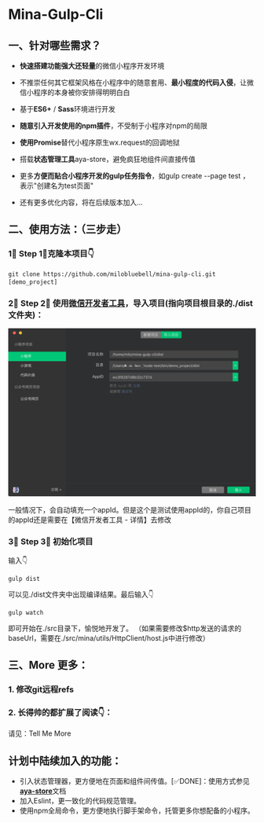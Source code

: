# Mina-Gulp-Cli



## 一、针对哪些需求？

* **快速搭建功能强大还轻量**的微信小程序开发环境
  
* 不推崇任何其它框架风格在小程序中的随意套用、**最小程度的代码入侵**，让微信小程序的本身被你安排得明明白白
  
* 基于**ES6+** / **Sass**环境进行开发
  
* **随意引入开发使用的npm插件**，不受制于小程序对npm的局限
  
* **使用Promise**替代小程序原生wx.request的回调地狱

* 搭载**状态管理工具**aya-store，避免疯狂地组件间直接传值
  
* 更多**方便而贴合小程序开发的gulp任务指令**，如gulp create --page test ，表示"创建名为test页面"
  
* 还有更多优化内容，将在后续版本加入...



## 二、使用方法：（三步走）

### 1⃣️ Step 1：克隆本项目👇
```
git clone https://github.com/milobluebell/mina-gulp-cli.git [demo_project]
```

### 2⃣️ Step 2： 使用[微信开发者工具](https://developers.weixin.qq.com/miniprogram/dev/devtools/download.html)，导入项目(指向项目根目录的./dist文件夹)： 
![Image text](https://raw.githubusercontent.com/milobluebell/imgs-repo/master/img/intro-pic.png)

一般情况下，会自动填充一个appId。但是这个是测试使用appId的，你自己项目的appId还是需要在【微信开发者工具 - 详情】去修改

### 3⃣️ Step 3： 初始化项目
输入👇
```
gulp dist
```
可以见./dist文件夹中出现编译结果。最后输入👇
```
gulp watch
```
即可开始在./src目录下，愉悦地开发了。
（如果需要修改$http发送的请求的baseUrl，需要在./src/mina/utils/HttpClient/host.js中进行修改）



## 三、More 更多：

### 1. 修改git远程refs



### 2. 长得帅的都扩展了阅读👇：
请见：Tell Me More



## 计划中陆续加入的功能：
* 引入状态管理器，更方便地在页面和组件间传值。[✅DONE]：使用方式参见[**aya-store**]()文档
* 加入Eslint，更一致化的代码规范管理。
* 使用npm全局命令，更方便地执行脚手架命令，托管更多你想配备的小程序。